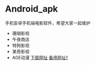 # Android_apk
手机安卓手机端电影软件，希望大家一起维护


* 珊瑚影视
* 午夜商店
* 特狗影视
* 某奇影视
* AGE动漫 [下载网址](https://www.agemys.net)   [备用网址1](www.age.tv)
